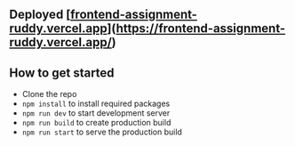 ## Deployed [[frontend-assignment-ruddy.vercel.app](frontend-assignment-ruddy.vercel.app)](https://frontend-assignment-ruddy.vercel.app/)

## How to get started
- Clone the repo
- `npm install` to install required packages
- `npm run dev` to start development server
- `npm run build` to create production build
- `npm run start` to serve the production build
